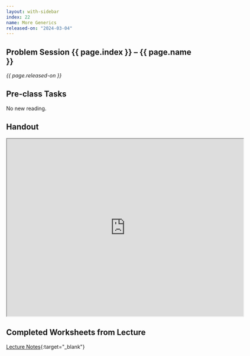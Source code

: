 ```yaml
---
layout: with-sidebar
index: 22
name: More Generics
released-on: "2024-03-04"
---
```


## Problem Session {{ page.index }} – {{ page.name }}

_{{ page.released-on }}_

## Pre-class Tasks

No new reading.

## Handout

<iframe src="https://drive.google.com/file/d/1cqluzR_KGNNYXxENf88hOCEY_iiufK9D/preview" width="640" height="480" allow="autoplay"></iframe>

## Completed Worksheets from Lecture

[Lecture Notes](https://drive.google.com/drive/folders/1w7qx6d1UtsiifLqHEQ7hhFEWrM4bxs30?usp=sharing){:target="_blank"}